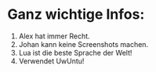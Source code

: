 
# Ganz wichtige Infos:
1. Alex hat immer Recht.
2. Johan kann keine Screenshots machen.
3. Lua ist die beste Sprache der Welt!
4. Verwendet UwUntu!

